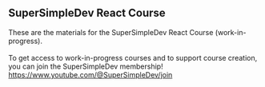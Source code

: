 ## SuperSimpleDev React Course
These are the materials for the SuperSimpleDev React Course (work-in-progress).<br><br>
To get access to work-in-progress courses and to support course creation, you can join the SuperSimpleDev membership! https://www.youtube.com/@SuperSimpleDev/join